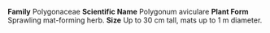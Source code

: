  **Family** Polygonaceae **Scientific Name** Polygonum aviculare **Plant Form** Sprawling mat-forming herb. **Size** Up to 30 cm tall, mats up to 1 m diameter.